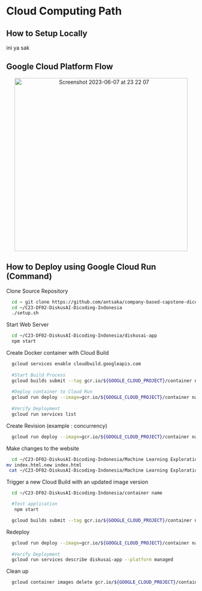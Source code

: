 # Cloud Computing Path

## How to Setup Locally
ini ya sak

## Google Cloud Platform Flow
<p align="center">
    <img width="460" alt="Screenshot 2023-06-07 at 23 22 07" src="https://github.com/C23-DF02-DiskusAI-Dicoding-Indonesia/API-Serving/assets/132810595/afeab717-152e-4d08-9b8c-59a838b06a7c">
</p>

## How to Deploy using Google Cloud Run (Command)

Clone Source Repository
```bash
  cd ~ git clone https://github.com/antsaka/company-based-capstone-dicoding-df2.git
  cd ~/C23-DF02-DiskusAI-Dicoding-Indonesia
  ./setup.sh
```
Start Web Server
```bash
  cd ~/C23-DF02-DiskusAI-Dicoding-Indonesia/diskusai-app 
  npm start
```
Create Docker container with Cloud Build
```bash
  gcloud services enable cloudbuild.googleapis.com
  
  #Start Build Process
  gcloud builds submit --tag gcr.io/${GOOGLE_CLOUD_PROJECT}/container name .
  
  #Deploy container to Cloud Run
  gcloud run deploy --image=gcr.io/${GOOGLE_CLOUD_PROJECT}/container name --platform managed
  
  #Verify Deployment
  gcloud run services list
```
Create Revision (example : concurrency)
```bash
  gcloud run deploy --image=gcr.io/${GOOGLE_CLOUD_PROJECT}/container name --platform managed --concurrency (insert number of concurrency)
```
Make changes to the website
```bash
  cd ~/C23-DF02-DiskusAI-Dicoding-Indonesia/Machine Learning Exploration/Search Bar Suggestion/templates
mv index.html.new index.html
 cat ~/C23-DF02-DiskusAI-Dicoding-Indonesia/Machine Learning Exploration/Search Bar Suggestion/templates/index.html
```
Trigger a new Cloud Build with an updated image version
```bash
  cd ~/C23-DF02-DiskusAI-Dicoding-Indonesia/container name

  #Test application 
   npm start 

  gcloud builds submit --tag gcr.io/${GOOGLE_CLOUD_PROJECT}/container name:2.0.0 .
```
Redeploy
```bash
  gcloud run deploy --image=gcr.io/${GOOGLE_CLOUD_PROJECT}/container name:2.0.0 --platform managed
  
  #Verify Deployment
  gcloud run services describe diskusai-app --platform managed
```
Clean up
```bash
  gcloud container images delete gcr.io/${GOOGLE_CLOUD_PROJECT}/container name --quiet
```

